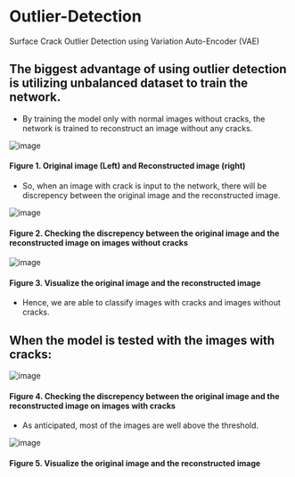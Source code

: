 # Outlier-Detection
Surface Crack Outlier Detection using Variation Auto-Encoder (VAE)

## The biggest advantage of using outlier detection is utilizing unbalanced dataset to train the network.
* By training the model only with normal images without cracks, the network is trained to reconstruct an image without any cracks.

![image](https://user-images.githubusercontent.com/60275617/110174186-bf871200-7dcd-11eb-868d-df9d2fe1445f.png)
#### Figure 1. Original image (Left) and Reconstructed image (right)

* So, when an image with crack is input to the network, there will be discrepency between the original image and the reconstructed image.

![image](https://user-images.githubusercontent.com/60275617/110174791-aaf74980-7dce-11eb-81b2-80b3e74fd3c3.png)
#### Figure 2. Checking the discrepency between the original image and the reconstructed image on images without cracks

![image](https://user-images.githubusercontent.com/60275617/110174888-d9752480-7dce-11eb-845a-9264d0f34924.png)
#### Figure 3. Visualize the original image and the reconstructed image

* Hence, we are able to classify images with cracks and images without cracks.

## When the model is tested with the images with cracks:
![image](https://user-images.githubusercontent.com/60275617/110175081-2ce77280-7dcf-11eb-8420-4f3e08aa4ad5.png)
#### Figure 4. Checking the discrepency between the original image and the reconstructed image on images with cracks

* As anticipated, most of the images are well above the threshold.

![image](https://user-images.githubusercontent.com/60275617/110175192-5ef8d480-7dcf-11eb-89cf-2577276714a3.png)
#### Figure 5. Visualize the original image and the reconstructed image



